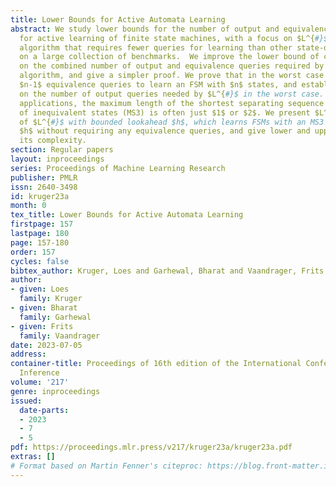```yaml
---
title: Lower Bounds for Active Automata Learning
abstract: We study lower bounds for the number of output and equivalence queries required
  for active learning of finite state machines, with a focus on $L^{#}$, a new learning
  algorithm that requires fewer queries for learning than other state-of-the-art algorithms
  on a large collection of benchmarks.  We improve the lower bound of cite{BalcazarDG97}
  on the combined number of output and equivalence queries required by any learning
  algorithm, and give a simpler proof. We prove that in the worst case $L^{#}$ needs
  $n-1$ equivalence queries to learn an FSM with $n$ states, and establish lower bounds
  on the number of output queries needed by $L^{#}$ in the worst case. In practical
  applications, the maximum length of the shortest separating sequence for all pairs
  of inequivalent states (MS3) is often just $1$ or $2$. We present $L^{#}_h$, a version
  of $L^{#}$ with bounded lookahead $h$, which learns FSMs with an MS3 of at most
  $h$ without requiring any equivalence queries, and give lower and upper bounds on
  its complexity.
section: Regular papers
layout: inproceedings
series: Proceedings of Machine Learning Research
publisher: PMLR
issn: 2640-3498
id: kruger23a
month: 0
tex_title: Lower Bounds for Active Automata Learning
firstpage: 157
lastpage: 180
page: 157-180
order: 157
cycles: false
bibtex_author: Kruger, Loes and Garhewal, Bharat and Vaandrager, Frits
author:
- given: Loes
  family: Kruger
- given: Bharat
  family: Garhewal
- given: Frits
  family: Vaandrager
date: 2023-07-05
address:
container-title: Proceedings of 16th edition of the International Conference on Grammatical
  Inference
volume: '217'
genre: inproceedings
issued:
  date-parts:
  - 2023
  - 7
  - 5
pdf: https://proceedings.mlr.press/v217/kruger23a/kruger23a.pdf
extras: []
# Format based on Martin Fenner's citeproc: https://blog.front-matter.io/posts/citeproc-yaml-for-bibliographies/
---
```

